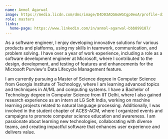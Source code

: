 ```yaml
---
name: Anmol Agarwal
image: https://media.licdn.com/dms/image/D4D03AQGAoWGCgp0eoA/profile-displayphoto-shrink_800_800/0/1704762392253?e=1715817600&v=beta&t=dzrf-eaYED3m7aw38MKHDEFzoeo88jF9DwLcjnFWkog
role: masters
links:
  home-page: https://www.linkedin.com/in/anmol-agarwal-bbb899187/
---
```


As a software engineer, I enjoy developing innovative solutions for various products and platforms, using my skills in teamwork, communication, and problem solving. I have over a year of work experience, including a role as a software development engineer at Microsoft, where I contributed to the design, development, and testing of features and enhancements for the Microsoft Purview's Data Lifecycle Management feature.

I am currently pursuing a Master of Science degree in Computer Science from Georgia Institute of Technology, where I am learning advanced topics and techniques in AI/ML and computing systems. I have a Bachelor of Technology degree in Computer Science from IIT Delhi, where I also gained research experience as an intern at LG Soft India, working on machine learning projects related to natural language processing. Additionally, I was involved in the student chapter of ACES-ACM, where I organized events and campaigns to promote computer science education and awareness. I am passionate about learning new technologies, collaborating with diverse teams, and creating impactful software that enhances user experience and delivers value.
